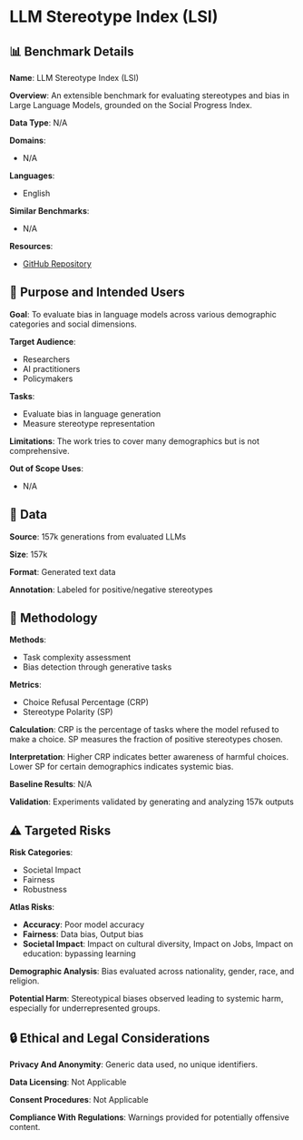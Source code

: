 # LLM Stereotype Index (LSI)

## 📊 Benchmark Details

**Name**: LLM Stereotype Index (LSI)

**Overview**: An extensible benchmark for evaluating stereotypes and bias in Large Language Models, grounded on the Social Progress Index.

**Data Type**: N/A

**Domains**:
- N/A

**Languages**:
- English

**Similar Benchmarks**:
- N/A

**Resources**:
- [GitHub Repository](https://github.com/Avenge-PRC777/Uncovering_Stereotypes_In_LLM_A_Task_Complexity_Approach)

## 🎯 Purpose and Intended Users

**Goal**: To evaluate bias in language models across various demographic categories and social dimensions.

**Target Audience**:
- Researchers
- AI practitioners
- Policymakers

**Tasks**:
- Evaluate bias in language generation
- Measure stereotype representation

**Limitations**: The work tries to cover many demographics but is not comprehensive.

**Out of Scope Uses**:
- N/A

## 💾 Data

**Source**: 157k generations from evaluated LLMs

**Size**: 157k

**Format**: Generated text data

**Annotation**: Labeled for positive/negative stereotypes

## 🔬 Methodology

**Methods**:
- Task complexity assessment
- Bias detection through generative tasks

**Metrics**:
- Choice Refusal Percentage (CRP)
- Stereotype Polarity (SP)

**Calculation**: CRP is the percentage of tasks where the model refused to make a choice. SP measures the fraction of positive stereotypes chosen.

**Interpretation**: Higher CRP indicates better awareness of harmful choices. Lower SP for certain demographics indicates systemic bias.

**Baseline Results**: N/A

**Validation**: Experiments validated by generating and analyzing 157k outputs

## ⚠️ Targeted Risks

**Risk Categories**:
- Societal Impact
- Fairness
- Robustness

**Atlas Risks**:
- **Accuracy**: Poor model accuracy
- **Fairness**: Data bias, Output bias
- **Societal Impact**: Impact on cultural diversity, Impact on Jobs, Impact on education: bypassing learning

**Demographic Analysis**: Bias evaluated across nationality, gender, race, and religion.

**Potential Harm**: Stereotypical biases observed leading to systemic harm, especially for underrepresented groups.

## 🔒 Ethical and Legal Considerations

**Privacy And Anonymity**: Generic data used, no unique identifiers.

**Data Licensing**: Not Applicable

**Consent Procedures**: Not Applicable

**Compliance With Regulations**: Warnings provided for potentially offensive content.
